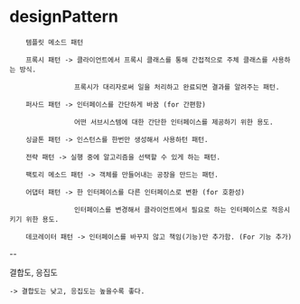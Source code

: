 # designPattern



    	템플릿 메소드 패턴
    
		프록시 패턴 -> 클라이언트에서 프록시 클래스를 통해 간접적으로 주체 클래스를 사용하는 방식.
    
					프록시가 대리자로써 일을 처리하고 완료되면 결과를 알려주는 패턴.
          
		퍼사드 패턴 -> 인터페이스를 간단하게 바꿈 (for 간편함)
    
					어떤 서브시스템에 대한 간단한 인터페이스를 제공하기 위한 용도.
          
		싱글톤 패턴 -> 인스턴스를 한번만 생성해서 사용하턴 패턴.
    
		전략 패턴 -> 실행 중에 알고리즘을 선택할 수 있게 하는 패턴.
    
		팩토리 메소드 패턴 -> 객체를 만들어내는 공장을 만드는 패턴.
    
		어댑터 패턴 -> 한 인터페이스를 다른 인터페이스로 변환 (for 호환성)
    
					인터페이스를 변경해서 클라이언트에서 필요로 하는 인터페이스로 적응시키기 위한 용도.
          
		데코레이터 패턴 -> 인터페이스를 바꾸지 않고 책임(기능)만 추가함. (For 기능 추가)
    
    

--



결합도, 응집도

	-> 결합도는 낮고, 응집도는 높을수록 좋다.
	
	
	
